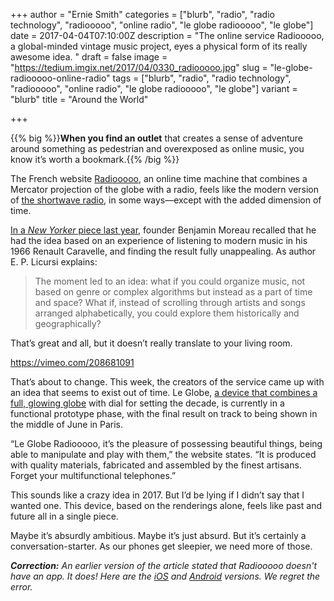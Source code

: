 +++
author = "Ernie Smith"
categories = ["blurb", "radio", "radio technology", "radiooooo", "online radio", "le globe radiooooo", "le globe"]
date = 2017-04-04T07:10:00Z
description = "The online service Radiooooo, a global-minded vintage music project, eyes a physical form of its really awesome idea. "
draft = false
image = "https://tedium.imgix.net/2017/04/0330_radiooooo.jpg"
slug = "le-globe-radiooooo-online-radio"
tags = ["blurb", "radio", "radio technology", "radiooooo", "online radio", "le globe radiooooo", "le globe"]
variant = "blurb"
title = "Around the World"

+++

{{% big %}}**When you find an outlet** that creates a sense of adventure around something as pedestrian and overexposed as online music, you know it’s worth a bookmark.{{% /big %}}

The French website [Radiooooo](http://radiooooo.com/), an online time machine that combines a Mercator projection of the globe with a radio, feels like the modern version of [the shortwave radio](http://amzn.to/2owqRbc), in some ways—except with the added dimension of time.

[In a *New Yorker* piece last year](http://www.newyorker.com/culture/culture-desk/radiooooo-the-hit-tune-time-machine), founder Benjamin Moreau recalled that he had the idea based on an experience of listening to modern music in his 1966 Renault Caravelle, and finding the result fully unappealing. As author E. P. Licursi explains:

> The moment led to an idea: what if you could organize music, not based on genre or complex algorithms but instead as a part of time and space? What if, instead of scrolling through artists and songs arranged alphabetically, you could explore them historically and geographically?

That’s great and all, but it doesn’t really translate to your living room.

https://vimeo.com/208681091

That’s about to change. This week, the creators of the service came up with an idea that seems to exist out of time. Le Globe, [a device that combines a full, glowing globe](https://www.legloberadiooooo.com/) with dial for setting the decade, is currently in a functional prototype phase, with the final result on track to being shown in the middle of June in Paris.

“Le Globe Radiooooo, it’s the pleasure of possessing beautiful things, being able to manipulate and play with them,” the website states. “It is produced with quality materials, fabricated and assembled by the finest artisans. Forget your multifunctional telephones.”

This sounds like a crazy idea in 2017. But I’d be lying if I didn’t say that I wanted one. This device, based on the renderings alone, feels like past and future all in a single piece.

Maybe it’s absurdly ambitious. Maybe it’s just absurd. But it’s certainly a conversation-starter. As our phones get sleepier, we need more of those.

_**Correction:** An earlier version of the article stated that Radiooooo doesn't have an app. It does! Here are the [iOS](https://itunes.apple.com/us/app/radiooooo/id893151807) and [Android](https://play.google.com/store/apps/details?id=fr.quematech.radiooooo.app) versions. We regret the error._